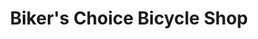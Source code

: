---
title: "Biker's Choice Bicycle Shop"
url: /mount-juliet/bikers-choice-bicycle-shop/
shop: Fahrrad
---